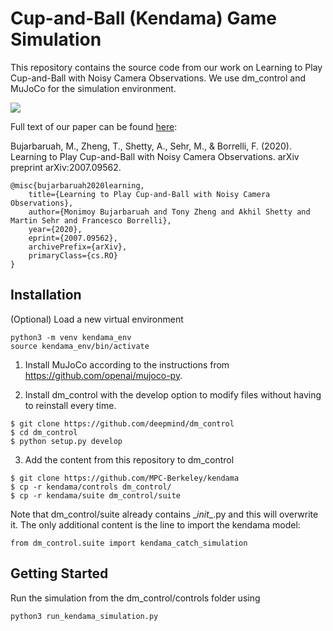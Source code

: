# Cup-and-Ball (Kendama) Game Simulation

This repository contains the source code from our work on Learning to Play Cup-and-Ball with Noisy Camera Observations. We use dm_control and MuJoCo for the simulation environment. 

![](https://media2.giphy.com/media/WsvZkkNLGjUdpBAKux/giphy.gif)

Full text of our paper can be found [here](https://arxiv.org/abs/2007.09562):

Bujarbaruah, M., Zheng, T., Shetty, A., Sehr, M., & Borrelli, F. (2020). Learning to Play Cup-and-Ball with Noisy Camera Observations. arXiv preprint arXiv:2007.09562.

```
@misc{bujarbaruah2020learning,
    title={Learning to Play Cup-and-Ball with Noisy Camera Observations},
    author={Monimoy Bujarbaruah and Tony Zheng and Akhil Shetty and Martin Sehr and Francesco Borrelli},
    year={2020},
    eprint={2007.09562},
    archivePrefix={arXiv},
    primaryClass={cs.RO}
}
```
## Installation
(Optional) Load a new virtual environment
```
python3 -m venv kendama_env
source kendama_env/bin/activate
```

1) Install MuJoCo according to the instructions from https://github.com/openai/mujoco-py.

2) Install dm_control with the develop option to modify files without having to reinstall every time.
```
$ git clone https://github.com/deepmind/dm_control
$ cd dm_control
$ python setup.py develop
```

3) Add the content from this repository to dm_control
```
$ git clone https://github.com/MPC-Berkeley/kendama
$ cp -r kendama/controls dm_control/
$ cp -r kendama/suite dm_control/suite
```
Note that dm_control/suite already contains \__init__.py and this will overwrite it. The only additional content is the line to import the kendama model:
```
from dm_control.suite import kendama_catch_simulation
```

## Getting Started

Run the simulation from the dm_control/controls folder using
```
python3 run_kendama_simulation.py
```
